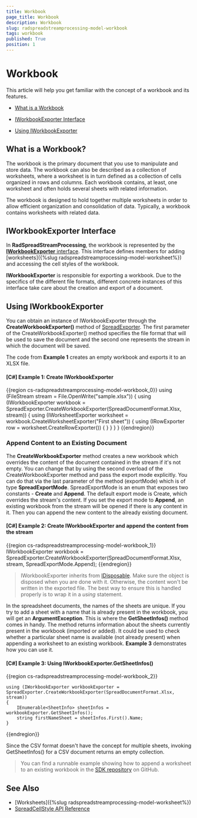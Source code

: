 ```yaml
---
title: Workbook
page_title: Workbook
description: Workbook
slug: radspreadstreamprocessing-model-workbook
tags: workbook
published: True
position: 1
---
```


# Workbook

This article will help you get familiar with the concept of a workbook and its features.

* [What is a Workbook](#what-is-a-workbook)

* [IWorkbookExporter Interface](#iworkbookexporter-interface)

* [Using IWorkbookExporter](#using-iworkbookexporter)


## What is a Workbook?

The workbook is the primary document that you use to manipulate and store data. The workbook can also be described as a collection of worksheets, where a worksheet is in turn defined as a collection of cells organized in rows and columns. Each workbook contains, at least, one worksheet and often holds several sheets with related information.

The workbook is designed to hold together multiple worksheets in order to allow efficient organization and consolidation of data. Typically, a workbook contains worksheets with related data. 


## IWorkbookExporter Interface

In **RadSpreadStreamProcessing**, the workbook is represented by the [**IWorkbookExporter** interface](https://docs.telerik.com/devtools/document-processing/api/Telerik.Documents.SpreadsheetStreaming.IWorkbookExporter.html). This interface defines members for adding [worksheets]({%slug radspreadstreamprocessing-model-worksheet%}) and accessing the cell styles of the workbook. 

**IWorkbookExporter** is responsible for exporting a workbook. Due to the specifics of the different file formats, different concrete instances of this interface take care about the creation and export of a document. 

## Using IWorkbookExporter

You can obtain an instance of IWorkbookExporter through the **CreateWorkbookExporter()** method of [SpreadExporter](https://docs.telerik.com/devtools/document-processing/api/Telerik.Documents.SpreadsheetStreaming.SpreadExporter.html). The first parameter of the CreateWorkbookExporter() method specifies the file format that will be used to save the document and the second one represents the stream in which the document will be saved. 

The code from **Example 1** creates an empty workbook and exports it to an XLSX file.

#### **[C#] Example 1: Create IWorkbookExporter**

{{region cs-radspreadstreamprocessing-model-workbook_0}}
	using (FileStream stream = File.OpenWrite("sample.xlsx"))
	{
	    using (IWorkbookExporter workbook = SpreadExporter.CreateWorkbookExporter(SpreadDocumentFormat.Xlsx, stream))
	    {
	        using (IWorksheetExporter worksheet = workbook.CreateWorksheetExporter("First sheet"))
	        {
	            using (IRowExporter row = worksheet.CreateRowExporter())
	            {
	            }
	        }
	    }
	}
{{endregion}}

### Append Content to an Existing Document 

The __CreateWorkbookExporter__ method creates a new workbook which overrides the content of the document contained in the stream if it's not empty. You can change that by using the second overload of the CreateWorkbookExporter method and pass the export mode explicitly. You can do that via the last parameter of the method (exportMode) which is of type __SpreadExportMode__. SpreadExportMode is an enum that exposes two constants - __Create__ and __Append__. The default export mode is Create, which overrides the stream's content. If you set the export mode to __Append__, an existing workbook from the stream will be opened if there is any content in it. Then you can append the new content to the already existing document.

#### **[C#] Example 2: Create IWorkbookExporter and append the content from the stream**

{{region cs-radspreadstreamprocessing-model-workbook_1}}
	IWorkbookExporter workbook = SpreadExporter.CreateWorkbookExporter(SpreadDocumentFormat.Xlsx, stream, SpreadExportMode.Append);
{{endregion}}

>IWorkbookExporter inherits from [IDisposable](https://msdn.microsoft.com/en-us/library/system.idisposable(v=vs.110).aspx). Make sure the object is disposed when you are done with it. Otherwise, the content won't be written in the exported file. The best way to ensure this is handled properly is to wrap it in a *using* statement.

In the spreadsheet documents, the names of the sheets are unique. If you try to add a sheet with a name that is already present in the workbook, you will get an **ArgumentException**. This is where the **GetSheetInfos()** method comes in handy. The method returns information about the sheets currently present in the workbook (imported or added). It could be used to check whether a particular sheet name is available (not already present) when appending a worksheet to an existing workbook. **Example 3** demonstrates how you can use it.

#### **[C#] Example 3: Using IWorkbookExporter.GetSheetInfos()**

{{region cs-radspreadstreamprocessing-model-workbook_2}}

	using (IWorkbookExporter workbookExporter = SpreadExporter.CreateWorkbookExporter(SpreadDocumentFormat.Xlsx, stream))
	{
	    IEnumerable<SheetInfo> sheetInfos = workbookExporter.GetSheetInfos();
	    string firstNameSheet = sheetInfos.First().Name;
	}
{{endregion}}

Since the CSV format doesn't have the concept for multiple sheets, invoking GetSheetInfos() for a CSV document returns an empty collection.

>You can find a runnable example showing how to append a worksheet to an existing workbook in the [SDK repository](https://github.com/telerik/document-processing-sdk/tree/master/SpreadStreamProcessing/AppendWorksheetToExistingWorkbook) on GitHub.

## See Also

* [Worksheets]({%slug radspreadstreamprocessing-model-worksheet%})
* [SpreadCellStyle API Reference](https://docs.telerik.com/devtools/document-processing/api/Telerik.Documents.SpreadsheetStreaming.SpreadCellStyle.html)
